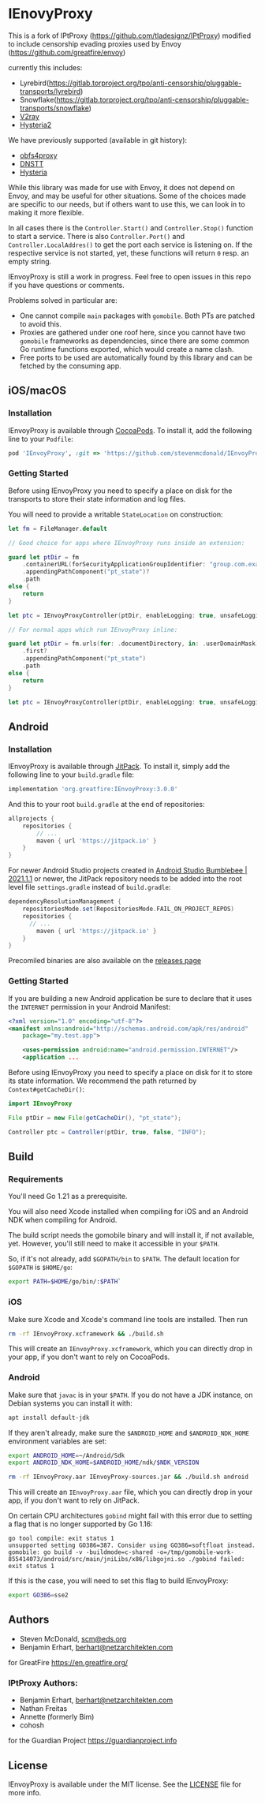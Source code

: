 # IEnovyProxy

This is a fork of IPtProxy (https://github.com/tladesignz/IPtProxy) modified to include censorship evading proxies used by Envoy (https://github.com/greatfire/envoy)

currently this includes:

* Lyrebird(https://gitlab.torproject.org/tpo/anti-censorship/pluggable-transports/lyrebird)
* Snowflake(https://gitlab.torproject.org/tpo/anti-censorship/pluggable-transports/snowflake)
* [V2ray](https://github.com/v2fly/v2ray-core)
* [Hysteria2](https://github.com/apernet/hysteria.git)

We have previously supported (available in git history):

* [obfs4proxy](https://github.com/Yawning/obfs4)
* [DNSTT](https://www.bamsoftware.com/software/dnstt/)
* [Hysteria](https://github.com/HyNetwork/hysteria)


While this library was made for use with Envoy, it does not depend on Envoy, and may be useful for other situations. 
Some of the choices made are specific to our needs, but if others want to use this, we can look in to making it more flexible.

In all cases there is the `Controller.Start()` and `Controller.Stop()` function to start a service. 
There is also `Controller.Port()` and `Controller.LocalAddres()` to get the port each service is listening on.
If the respective service is not started, yet, these functions will return `0` resp. an empty string.

IEnvoyProxy is still a work in progress. Feel free to open issues in this repo if you have questions or comments.

Problems solved in particular are:

- One cannot compile `main` packages with `gomobile`. Both PTs are patched
  to avoid this.
- Proxies are gathered under one roof here, since you cannot have two
  `gomobile` frameworks as dependencies, since there are some common Go
  runtime functions exported, which would create a name clash.
- Free ports to be used are automatically found by this library and can be fetched by the
  consuming app. 

## iOS/macOS

### Installation

IEnvoyProxy is available through [CocoaPods](https://cocoapods.org). To install
it, add the following line to your `Podfile`:

```ruby
pod 'IEnvoyProxy', :git => 'https://github.com/stevenmcdonald/IEnvoyProxy.git', :tag => '3.0.0'
```

### Getting Started

Before using IEnvoyProxy you need to specify a place on disk for the transports
to store their state information and log files.

You will need to provide a writable `StateLocation` on construction:

```swift
let fm = FileManager.default

// Good choice for apps where IEnvoyProxy runs inside an extension:

guard let ptDir = fm
    .containerURL(forSecurityApplicationGroupIdentifier: "group.com.example.app")? 
    .appendingPathComponent("pt_state")?
    .path
else {
    return
}

let ptc = IEnvoyProxyController(ptDir, enableLogging: true, unsafeLogging: false, logLevel: "INFO")

// For normal apps which run IEnvoyProxy inline:

guard let ptDir = fm.urls(for: .documentDirectory, in: .userDomainMask)
    .first?
    .appendingPathComponent("pt_state")
    .path 
else {
    return
}

let ptc = IEnvoyProxyController(ptDir, enableLogging: true, unsafeLogging: false, logLevel: "INFO")
```

## Android 

### Installation

IEnvoyProxy is available through [JitPack](https://jitpack.io). To install
it, simply add the following line to your `build.gradle` file:

```groovy
implementation 'org.greatfire:IEnvoyProxy:3.0.0'
```

And this to your root `build.gradle` at the end of repositories:

```groovy
allprojects {
	repositories {
		// ...
		maven { url 'https://jitpack.io' }
	}
}
```

For newer Android Studio projects created in 
[Android Studio Bumblebee | 2021.1.1](https://developer.android.com/studio/preview/features?hl=hu#settings-gradle) 
or newer</a>, the JitPack repository needs to be added into the root level file `settings.gradle` 
instead of `build.gradle`:

```groovy
dependencyResolutionManagement {
    repositoriesMode.set(RepositoriesMode.FAIL_ON_PROJECT_REPOS)
    repositories {
	  // ...
        maven { url 'https://jitpack.io' }
    }
}
```

Precomiled binaries are also available on the [releases page](https://github.com/stevenmcdonald/IEnvoyProxy/releases)

### Getting Started

If you are building a new Android application be sure to declare that it uses the
`INTERNET` permission in your Android Manifest:

```xml
<?xml version="1.0" encoding="utf-8"?>
<manifest xmlns:android="http://schemas.android.com/apk/res/android"
    package="my.test.app">

    <uses-permission android:name="android.permission.INTERNET"/>
    <application ...

```

Before using IEnvoyProxy you need to specify a place on disk for it to store its state
information. We recommend the path returned by `Context#getCacheDir()`:

```java
import IEnvoyProxy

File ptDir = new File(getCacheDir(), "pt_state");

Controller ptc = Controller(ptDir, true, false, "INFO");
```


## Build

### Requirements

You'll need Go 1.21 as a prerequisite.

You will also need Xcode installed when compiling for iOS and an Android NDK
when compiling for Android.

The build script needs the gomobile binary and will install it, if not available, yet.
However, you'll still need to make it accessible in your `$PATH`.

So, if it's not already, add `$GOPATH/bin` to `$PATH`. The default location 
for `$GOPATH` is `$HOME/go`: 

```bash
export PATH=$HOME/go/bin/:$PATH` 
```

### iOS

Make sure Xcode and Xcode's command line tools are installed. Then run

```bash
rm -rf IEnvoyProxy.xcframework && ./build.sh
```

This will create an `IEnvoyProxy.xcframework`, which you can directly drop in your app,
if you don't want to rely on CocoaPods.

### Android

Make sure that `javac` is in your `$PATH`. If you do not have a JDK instance, on Debian systems you can install it with: 

```bash
apt install default-jdk 
````

If they aren't already, make sure the `$ANDROID_HOME` and `$ANDROID_NDK_HOME` 
environment variables are set:

```bash
export ANDROID_HOME=~/Android/Sdk
export ANDROID_NDK_HOME=$ANDROID_HOME/ndk/$NDK_VERSION

rm -rf IEnvoyProxy.aar IEnvoyProxy-sources.jar && ./build.sh android
```

This will create an `IEnvoyProxy.aar` file, which you can directly drop in your app, 
if you don't want to rely on JitPack.

On certain CPU architectures `gobind` might fail with this error due to setting
a flag that is no longer supported by Go 1.16:

```
go tool compile: exit status 1
unsupported setting GO386=387. Consider using GO386=softfloat instead.
gomobile: go build -v -buildmode=c-shared -o=/tmp/gomobile-work-855414073/android/src/main/jniLibs/x86/libgojni.so ./gobind failed: exit status 1
```

If this is the case, you will need to set this flag to build IEnvoyProxy:

```bash
export GO386=sse2
``` 


## Authors

- Steven McDonald, scm@eds.org
- Benjamin Erhart, berhart@netzarchitekten.com

for GreatFire https://en.greatfire.org/

### IPtProxy Authors:

- Benjamin Erhart, berhart@netzarchitekten.com
- Nathan Freitas
- Annette (formerly Bim)
- cohosh

for the Guardian Project https://guardianproject.info

## License

IEnvoyProxy is available under the MIT license. See the [LICENSE](LICENSE) file for more info.
